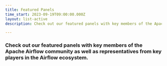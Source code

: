 ```yaml
---
title: Featured Panels
time_start: 2023-09-19T09:00:00.000Z
layout: list-active
description: Check out our featured panels with key members of the Apache Airflow community as well as representatives from key players in the Airflow ecosystem.

---
```


### Check out our featured panels with key members of the Apache Airflow community as well as representatives from key players in the Airflow ecosystem.


